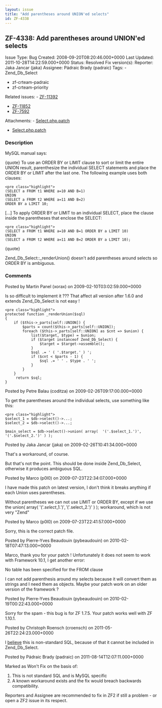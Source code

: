 ```yaml
---
layout: issue
title: "Add parentheses around UNION'ed selects"
id: ZF-4338
---
```


ZF-4338: Add parentheses around UNION'ed selects
------------------------------------------------

 Issue Type: Bug Created: 2008-09-20T08:20:46.000+0000 Last Updated: 2011-10-28T14:22:59.000+0000 Status: Resolved Fix version(s): 
 Reporter:  Jaka Jancar (jaka)  Assignee:  Pádraic Brady (padraic)  Tags: - Zend\_Db\_Select
- zf-crteam-padraic
- zf-crteam-priority
 
 Related issues: - [ZF-11392](/issues/browse/ZF-11392)
- [ZF-11852](/issues/browse/ZF-11852)
- [ZF-7592](/issues/browse/ZF-7592)
 
 Attachments: - [Select.php.patch](/issues/secure/attachment/12102/Select.php.patch)
- [Select.php.patch](/issues/secure/attachment/12101/Select.php.patch)
 
### Description

MySQL manual says:

{quote} To use an ORDER BY or LIMIT clause to sort or limit the entire UNION result, parenthesize the individual SELECT statements and place the ORDER BY or LIMIT after the last one. The following example uses both clauses:

 
    <pre class="highlight">
    (SELECT a FROM t1 WHERE a=10 AND B=1)
    UNION
    (SELECT a FROM t2 WHERE a=11 AND B=2)
    ORDER BY a LIMIT 10;


[...] To apply ORDER BY or LIMIT to an individual SELECT, place the clause inside the parentheses that enclose the SELECT:

 
    <pre class="highlight">
    (SELECT a FROM t1 WHERE a=10 AND B=1 ORDER BY a LIMIT 10)
    UNION
    (SELECT a FROM t2 WHERE a=11 AND B=2 ORDER BY a LIMIT 10);


{quote}

Zend\_Db\_Select::\_renderUnion() doesn't add parentheses around selects so ORDER BY is ambiguous.

 

 

### Comments

Posted by Martin Panel (xorax) on 2009-02-10T03:02:59.000+0000

Is so difficult to implement it ??? That affect all version after 1.6.0 and extends Zend\_Db\_Select is not easy !

 
    <pre class="highlight">
    protected function _renderUnion($sql)
    {
        if ($this->_parts[self::UNION]) {
            $parts = count($this->_parts[self::UNION]);
            foreach ($this->_parts[self::UNION] as $cnt => $union) {
                list($target, $type) = $union;
                if ($target instanceof Zend_Db_Select) {
                    $target = $target->assemble();
                }
                $sql .= ' ( '.$target.' ) ';
                if ($cnt < $parts - 1) {
                    $sql .= ' ' . $type . ' ';
                }
            }
        }
         return $sql;
    }


 

 

Posted by Petre Balau (coditza) on 2009-02-26T09:17:00.000+0000

To get the parentheses around the individual selects, use something like this:

 
    <pre class="highlight">
    $select_1 = $db->select()->...;
    $select_2 = $db->select()->...;
    
    $main_select = $db->select()->union( array(  '('.$select_1.')',  '('.$select_2.')' ) );


 

 

Posted by Jaka Jancar (jaka) on 2009-02-26T10:41:34.000+0000

That's a workaround, of course.

But that's not the point. This should be done inside Zend\_Db\_Select, otherwise it produces ambiguous SQL.

 

 

Posted by Marco (p0l0) on 2009-07-23T22:34:07.000+0000

I have made this patch on latest version, I don't think it breaks anything if each Union uses parentheses.

Without parentheses we can not use LIMIT or ORDER BY, except if we use the union( array( '('.$select\_1.')', '('.$select\_2.')' ) ); workaround, which is not very "Zend"

 

 

Posted by Marco (p0l0) on 2009-07-23T22:41:57.000+0000

Sorry, this is the correct patch file.

 

 

Posted by Pierre-Yves Beaudouin (pybeaudouin) on 2010-02-18T07:47:13.000+0000

Marco, thank you for your patch ! Unfortunately it does not seem to work with Framework 10.1, I get another error:

No table has been specified for the FROM clause

I can not add parenthesis around my selects because it will convert them as strings and I need them as objects. Maybe your patch work on an older version of the framework ?

 

 

Posted by Pierre-Yves Beaudouin (pybeaudouin) on 2010-02-19T00:22:43.000+0000

Sorry for the spam - this bug is for ZF 1.7.5. Your patch works well with ZF 1.10.1.

 

 

Posted by Christoph Roensch (croensch) on 2011-05-26T22:24:23.000+0000

I [believe](http://stackoverflow.com/questions/4653124) this is non-standard SQL, because of that it cannot be included in Zend\_Db\_Select.

 

 

Posted by Pádraic Brady (padraic) on 2011-08-14T12:07:11.000+0000

Marked as Won't Fix on the basis of:

1. This is not standard SQL and is MySQL specific
2. A known workaround exists and the fix would breach backwards compatibility.

Reporters and Assignee are recommended to fix in ZF2 if still a problem - or open a ZF2 issue in its respect.

 

 